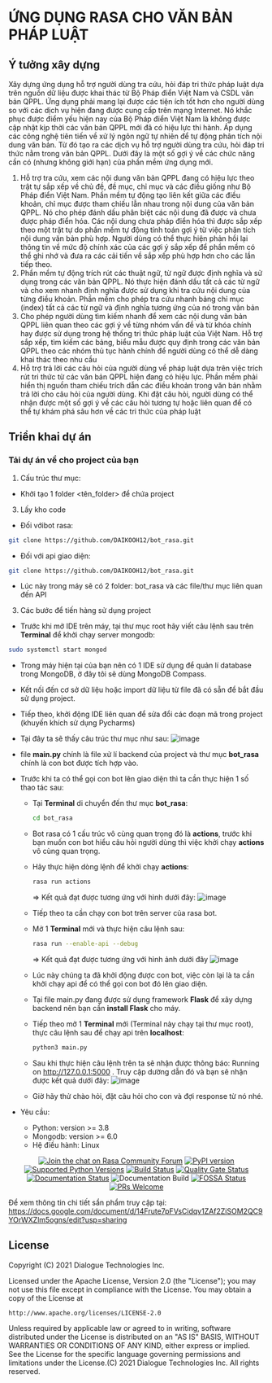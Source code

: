 # ỨNG DỤNG RASA CHO VĂN BẢN PHÁP LUẬT
## Ý tưởng xây dựng
Xây dựng ứng dụng hỗ trợ người dùng tra cứu, hỏi đáp tri thức pháp luật dựa trên nguồn dữ liệu được khai thác từ Bộ Pháp điển Việt Nam và CSDL văn bản QPPL. Ứng dụng phải mang lại được các tiện ích tốt hơn cho người dùng so với các dịch vụ hiện đang được cung cấp trên mạng Internet. Nó khắc phục được điểm yếu hiện nay của Bộ Pháp điển Việt Nam là không được cập nhật kịp thời các văn bản QPPL mới đã có hiệu lực thi hành. Áp dụng các công nghệ tiên tiến về xử lý ngôn ngữ tự nhiên để tự động phân tích nội dung văn bản. Từ đó tạo ra các dịch vụ hỗ trợ người dùng tra cứu, hỏi đáp tri thức nằm trong văn bản QPPL. Dưới đây là một số gợi ý về các chức năng cần có (nhưng không giới hạn) của phần mềm ứng dụng mới.
1. Hỗ trợ tra cứu, xem các nội dung văn bản QPPL đang có hiệu lực theo trật tự sắp xếp về chủ đề, đề mục, chỉ mục và các điều giống như Bộ Pháp điển Việt Nam. Phần mềm tự động tạo liên kết giữa các điều khoản, chỉ mục được tham chiếu lẫn nhau trong nội dung của văn bản QPPL. Nó cho phép đánh dấu phân biệt các nội dung đã được và chưa được pháp điển hóa. Các nội dung chưa pháp điển hóa thì được sắp xếp theo một trật tự do phần mềm tự động tính toán gợi ý từ việc phân tích nội dung văn bản phù hợp. Người dùng có thể thực hiện phản hồi lại thông tin về mức độ chính xác của các gợi ý sắp xếp để phần mềm có thể ghi nhớ và đưa ra các cải tiến về sắp xếp phù hợp hơn cho các lần tiếp theo.
2. Phần mềm tự động trích rút các thuật ngữ, từ ngữ được định nghĩa và sử dụng trong các văn bản QPPL. Nó thực hiện đánh dấu tất cả các từ ngữ và cho xem nhanh định nghĩa được sử dụng khi tra cứu nội dung của từng điều khoản. Phần mềm cho phép tra cứu nhanh bảng chỉ mục (index) tất cả các từ ngữ và định nghĩa tương ứng của nó trong văn bản
3. Cho phép người dùng tìm kiếm nhanh để xem các nội dung văn bản QPPL liên quan theo các gợi ý về từng nhóm vấn đề và từ khóa chính hay được sử dụng trong hệ thống tri thức pháp luật của Việt Nam. Hỗ trợ sắp xếp, tìm kiếm các bảng, biểu mẫu được quy định trong các văn bản QPPL theo các nhóm thủ tục hành chính để người dùng có thể dễ dàng khai thác theo nhu cầu
4. Hỗ trợ trả lời các câu hỏi của người dùng về pháp luật dựa trên việc trích rút tri thức từ các văn bản QPPL hiện đang có hiệu lực. Phần mềm phải hiển thị nguồn tham chiếu trích dẫn các điều khoản trong văn bản nhằm trả lời cho câu hỏi của người dùng. Khi đặt câu hỏi, người dùng có thể nhận được một số gợi ý về các câu hỏi tương tự hoặc liên quan để có thể tự khám phá sâu hơn về các tri thức của pháp luật
## Triển khai dự án
### Tải dự án về cho project của bạn
1. Cấu trúc thư mục:
  - Khởi tạo 1 folder <tên_folder> để chứa project
3. Lấy kho code
  - Đối vớibot rasa: 
```bash
git clone https://github.com/DAIKOOH12/bot_rasa.git

```
  - Đối với api giao diện:
```bash
git clone https://github.com/DAIKOOH12/bot_rasa.git

```
 - Lúc này trong máy sẽ có 2 folder: bot_rasa và các file/thư mục liên quan đến API
3. Các bước để tiến hàng sử dụng project
  - Trước khi mở IDE trên máy, tại thư mục root hãy viết câu lệnh sau trên **Terminal** để khởi chạy server mongodb:
  ```bash
  sudo systemctl start mongod

  ```
  - Trong máy hiện tại của bạn nên có 1 IDE sử dụng để quản lí database trong MongoDB, ở đây tôi sẽ dùng MongoDB Compass.
  - Kết nối đến cơ sở dữ liệu hoặc import dữ liệu từ file đã có sẵn để bắt đầu sử dụng project.
  - Tiếp theo, khởi động IDE liên quan để sửa đổi các đoạn mã trong project (khuyến khích sử dụng Pycharms)
  - Tại đây ta sẽ thấy câu trúc thư mục như sau:
    ![image](https://github.com/DAIKOOH12/bot_rasa/assets/95415495/43e36e28-9eca-42e3-8574-c93f77499fdd)
  - file **main.py** chính là file xử lí backend của project và thư mục **bot_rasa** chính là con bot được tích hợp vào.
  - Trước khi ta có thể gọi con bot lên giao diện thì ta cần thực hiện 1 số thao tác sau:
      - Tại **Terminal** di chuyển đến thư mục **bot_rasa**:
        ```bash
        cd bot_rasa

        ```
      - Bot rasa có 1 cấu trúc vô cùng quan trọng đó là **actions**, trước khi bạn muốn con bot hiểu câu hỏi người dùng thì việc khởi chạy **actions**
      vô cùng quan trọng.
      - Hãy thực hiện dòng lệnh để khởi chạy **actions**:
        ```bash
        rasa run actions

        ```
        => Kết quả đạt được tương ứng với hình dưới đây:
        ![image](https://github.com/DAIKOOH12/bot_rasa/assets/95415495/d8af558d-f826-4440-a9c8-0572b47824f6)

      - Tiếp theo ta cần chạy con bot trên server của rasa bot.
      - Mở 1 **Terminal** mới và thực hiện câu lệnh sau:
        ```bash
        rasa run --enable-api --debug

        ```
        => Kết quả đạt được tương ứng với hình ảnh dưới đây
        ![image](https://github.com/DAIKOOH12/bot_rasa/assets/95415495/042cdee5-a971-43c4-a44a-58c4d4aa845c)

      - Lúc này chúng ta đã khởi động được con bot, việc còn lại là ta cần khởi chạy api để có thể gọi con bot đó lên giao diện.
      - Tại file main.py đang được sử dụng framework **Flask** để xây dựng backend nên bạn cần **install Flask** cho máy.
      - Tiếp theo mở 1 **Terminal** mới (Terminal này chạy tại thư mục root), thực câu lệnh sau để chạy api trên **localhost**:
        ```bash
        python3 main.py

        ```
      - Sau khi thực hiện câu lệnh trên ta sẽ nhận được thông báo: Running on http://127.0.0.1:5000 . Truy cập dường dẫn đó và bạn sẽ nhận được kết quả dưới đây:
      ![image](https://github.com/DAIKOOH12/bot_rasa/assets/95415495/d041043f-d18c-41f7-a63e-bf56f450720b)
      - Giờ hãy thử chào hỏi, đặt câu hỏi cho con và đợi response từ nó nhé.

- Yêu cầu:
  - Python: version >= 3.8
  - Mongodb: version >= 6.0
  - Hệ điều hành: Linux

<div align="center">

[![Join the chat on Rasa Community Forum](https://img.shields.io/badge/forum-join%20discussions-brightgreen.svg)](https://forum.rasa.com/?utm_source=badge&utm_medium=badge&utm_campaign=pr-badge&utm_content=badge)
[![PyPI version](https://badge.fury.io/py/rasa.svg)](https://badge.fury.io/py/rasa)
[![Supported Python Versions](https://img.shields.io/pypi/pyversions/rasa.svg)](https://pypi.python.org/pypi/rasa)
[![Build Status](https://github.com/RasaHQ/rasa/workflows/Continuous%20Integration/badge.svg)](https://github.com/RasaHQ/rasa/actions)
[![Quality Gate Status](https://sonarcloud.io/api/project_badges/measure?project=RasaHQ_rasa&metric=alert_status)](https://sonarcloud.io/summary/new_code?id=RasaHQ_rasa)
[![Documentation Status](https://img.shields.io/badge/docs-stable-brightgreen.svg)](https://rasa.com/docs)
![Documentation Build](https://img.shields.io/netlify/d2e447e4-5a5e-4dc7-be5d-7c04ae7ff706?label=Documentation%20Build)
[![FOSSA Status](https://app.fossa.com/api/projects/custom%2B8141%2Fgit%40github.com%3ARasaHQ%2Frasa.git.svg?type=shield)](https://app.fossa.com/projects/custom%2B8141%2Fgit%40github.com%3ARasaHQ%2Frasa.git?ref=badge_shield)
[![PRs Welcome](https://img.shields.io/badge/PRs-welcome-brightgreen.svg?style=flat-square)](https://github.com/orgs/RasaHQ/projects/23)

</div>

Để xem thông tin chi tiết sẩn phẩm truy cập tại: https://docs.google.com/document/d/14Frute7pFVsCidqv1ZAf2ZiSOM2QC9YOrWXZlm5ogns/edit?usp=sharing
<h2 align="">License</h2>

Copyright (C) 2021 Dialogue Technologies Inc.

Licensed under the Apache License, Version 2.0 (the "License");
you may not use this file except in compliance with the License.
You may obtain a copy of the License at

    http://www.apache.org/licenses/LICENSE-2.0

Unless required by applicable law or agreed to in writing, software
distributed under the License is distributed on an "AS IS" BASIS,
WITHOUT WARRANTIES OR CONDITIONS OF ANY KIND, either express or implied.
See the License for the specific language governing permissions and
limitations under the License.(C) 2021 Dialogue Technologies Inc. All rights reserved.
